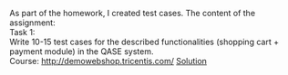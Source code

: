 As part of the homework, I created test cases. The content of the assignment:  
Task 1:   
Write 10-15 test cases for the described functionalities (shopping cart + payment module) in the QASE system.  
Course: http://demowebshop.tricentis.com/
[Solution](https://github.com/AlaSudneva/all-homeworks/blob/main/test-cases/Web%20testing%20qase.pdf)
